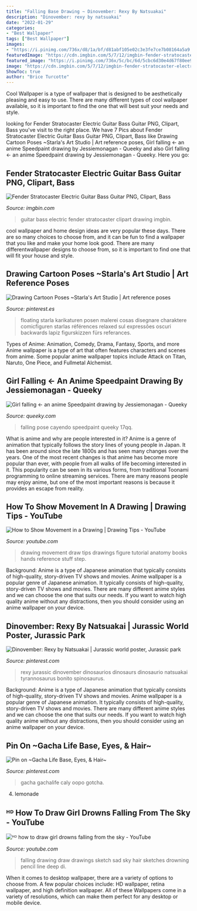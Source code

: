 ```yaml
---
title: "Falling Base Drawing ~ Dinovember: Rexy By Natsuakai"
description: "Dinovember: rexy by natsuakai"
date: "2022-01-29"
categories:
- "Best Wallpaper"
tags: ["Best Wallpaper"]
images:
- "https://i.pinimg.com/736x/d8/1a/bf/d81abf105e02c3e3fe7ce7b08164a5a9.jpg"
featuredImage: "https://cdn.imgbin.com/5/7/12/imgbin-fender-stratocaster-electric-guitar-bass-guitar-electric-guitar-d9c9jVL8sL2BwH6cPfu9EibC3.jpg"
featured_image: "https://i.pinimg.com/736x/5c/bc/6d/5cbc6d30e4d67f80ee9ca7ebe066ec81.jpg"
image: "https://cdn.imgbin.com/5/7/12/imgbin-fender-stratocaster-electric-guitar-bass-guitar-electric-guitar-d9c9jVL8sL2BwH6cPfu9EibC3.jpg"
ShowToc: true
author: "Brice Turcotte"
---
```



Cool Wallpaper is a type of wallpaper that is designed to be aesthetically pleasing and easy to use. There are many different types of cool wallpaper available, so it is important to find the one that will best suit your needs and style.

	

		
looking for Fender Stratocaster Electric Guitar Bass Guitar PNG, Clipart, Bass you've visit to the right place. We have 7 Pics about Fender Stratocaster Electric Guitar Bass Guitar PNG, Clipart, Bass like Drawing Cartoon Poses ~Starla&#039;s Art Studio | Art reference poses, Girl falling ← an anime Speedpaint drawing by Jessiemonagan - Queeky and also Girl falling ← an anime Speedpaint drawing by Jessiemonagan - Queeky. Here you go:
		
    
## Fender Stratocaster Electric Guitar Bass Guitar PNG, Clipart, Bass

<img loading=lazy src="https://cdn.imgbin.com/5/7/12/imgbin-fender-stratocaster-electric-guitar-bass-guitar-electric-guitar-d9c9jVL8sL2BwH6cPfu9EibC3.jpg" onerror="this.onerror=null;this.src='https://tse4.mm.bing.net/th?id=OIP.U9mkl50_ZtZKjHo9x44CzwHaGU&amp;pid=15.1';" alt="Fender Stratocaster Electric Guitar Bass Guitar PNG, Clipart, Bass">

_Source: imgbin.com_

>guitar bass electric fender stratocaster clipart drawing imgbin. 

	

cool wallpaper and home design ideas are very popular these days. There are so many choices to choose from, and it can be fun to find a wallpaper that you like and make your home look good. There are many differentwallpaper designs to choose from, so it is important to find one that will fit your house and style.

    
## Drawing Cartoon Poses ~Starla&#039;s Art Studio | Art Reference Poses

<img loading=lazy src="https://i.pinimg.com/736x/41/3f/d5/413fd50cb883c81b8236c7f06ea5eac2.jpg" onerror="this.onerror=null;this.src='https://tse3.mm.bing.net/th?id=OIP.LYJZ-u9DPL7PbS0vmcewrAHaN4&amp;pid=15.1';" alt="Drawing Cartoon Poses ~Starla&#039;s Art Studio | Art reference poses">

_Source: pinterest.es_

>floating starla karikaturen posen malerei cosas disegnare charaktere comicfiguren starlas références relaxed sul expressões oscuri backwards lapiz figurskizzen fürs referances. 

	

Types of Anime: Animation, Comedy, Drama, Fantasy, Sports, and more
Anime wallpaper is a type of art that often features characters and scenes from anime. Some popular anime wallpaper topics include Attack on Titan, Naruto, One Piece, and Fullmetal Alchemist.

    
## Girl Falling ← An Anime Speedpaint Drawing By Jessiemonagan - Queeky

<img loading=lazy src="https://www.queeky.com/static/img/27/276003/source.jpg" onerror="this.onerror=null;this.src='https://tse2.mm.bing.net/th?id=OIP.o6LN9txB79Tf9NvkaiaZlQHaLU&amp;pid=15.1';" alt="Girl falling ← an anime Speedpaint drawing by Jessiemonagan - Queeky">

_Source: queeky.com_

>falling pose cayendo speedpaint queeky 17qq. 

	

What is anime and why are people interested in it?
Anime is a genre of animation that typically follows the story lines of young people in Japan. It has been around since the late 1800s and has seen many changes over the years. One of the most recent changes is that anime has become more popular than ever, with people from all walks of life becoming interested in it. This popularity can be seen in its various forms, from traditional Toonami programming to online streaming services. There are many reasons people may enjoy anime, but one of the most important reasons is because it provides an escape from reality.

    
## How To Show Movement In A Drawing | Drawing Tips - YouTube

<img loading=lazy src="http://i1.ytimg.com/vi/Xf-OGQdZs9g/maxresdefault.jpg" onerror="this.onerror=null;this.src='https://tse4.mm.bing.net/th?id=OIP.dI0XfUpmaMN0qU3Qm-J5gwHaEK&amp;pid=15.1';" alt="How to Show Movement in a Drawing | Drawing Tips - YouTube">

_Source: youtube.com_

>drawing movement draw tips drawings figure tutorial anatomy books hands reference stuff step. 

	

Background: Anime is a type of Japanese animation that typically consists of high-quality, story-driven TV shows and movies.
Anime wallpaper is a popular genre of Japanese animation. It typically consists of high-quality, story-driven TV shows and movies. There are many different anime styles and we can choose the one that suits our needs. If you want to watch high quality anime without any distractions, then you should consider using an anime wallpaper on your device.

    
## Dinovember: Rexy By Natsuakai | Jurassic World Poster, Jurassic Park

<img loading=lazy src="https://i.pinimg.com/736x/5c/bc/6d/5cbc6d30e4d67f80ee9ca7ebe066ec81.jpg" onerror="this.onerror=null;this.src='https://tse3.mm.bing.net/th?id=OIP.eTHvxbWiCtc4SIIJA2elNwHaIX&amp;pid=15.1';" alt="Dinovember: Rexy by Natsuakai | Jurassic world poster, Jurassic park">

_Source: pinterest.com_

>rexy jurassic dinovember dinosaurios dinosaurs dinosaurio natsuakai tyrannosaurus bonito spinosaurus. 

	

Background: Anime is a type of Japanese animation that typically consists of high-quality, story-driven TV shows and movies.
Anime wallpaper is a popular genre of Japanese animation. It typically consists of high-quality, story-driven TV shows and movies. There are many different anime styles and we can choose the one that suits our needs. If you want to watch high quality anime without any distractions, then you should consider using an anime wallpaper on your device.

    
## Pin On ~Gacha Life Base, Eyes, &amp; Hair~

<img loading=lazy src="https://i.pinimg.com/736x/d8/1a/bf/d81abf105e02c3e3fe7ce7b08164a5a9.jpg" onerror="this.onerror=null;this.src='https://tse4.mm.bing.net/th?id=OIP.-Rc7aLnylAITyBZEUFbX7QAAAA&amp;pid=15.1';" alt="Pin on ~Gacha Life Base, Eyes, &amp; Hair~">

_Source: pinterest.com_

>gacha gachalife caly oopo gotcha. 

	

4. lemonade 

    
## ᴴᴰ How To Draw Girl Drowns Falling From The Sky - YouTube

<img loading=lazy src="https://i.ytimg.com/vi/wYs4scDaoo8/hqdefault.jpg" onerror="this.onerror=null;this.src='https://tse2.mm.bing.net/th?id=OIP.iMcsbI868-y9S8FmkjkuUwHaFj&amp;pid=15.1';" alt="ᴴᴰ how to draw girl drowns falling from the sky - YouTube">

_Source: youtube.com_

>falling drawing draw drawings sketch sad sky hair sketches drowning pencil line deep di. 

	

When it comes to desktop wallpaper, there are a variety of options to choose from. A few popular choices include: HD wallpaper, retina wallpaper, and high definition wallpaper. All of these Wallpapers come in a variety of resolutions, which can make them perfect for any desktop or mobile device. 

